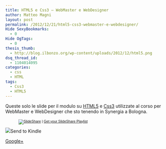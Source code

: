 ```yaml
---
title: HTML5 e Css3 – WebMaster e WebDesigner
author: Matteo Magni
layout: post
permalink: /2012/12/21/html5-css3-webmaster-e-webdesigner/
Hide SexyBookmarks:
  - 0
Hide OgTags:
  - 0
thesis_thumb:
  - http://blog.ilbonzo.org/wp-content/uploads/2012/12/html5.png
dsq_thread_id:
  - 1104014095
categories:
  - css
  - HTML
tags:
  - Css3
  - HTML5
---
```

Queste solo le slide per il modulo su [HTML5][1] e [Css3][2] utilizzate al corso per WebMaster e WebDesigner che sto tenendo in Synergia a Bologna.

<div style="width:422px;margin:auto;">
  <div style="font-size:11px;font-family:tahoma,arial;height:26px;padding-top:2px;text-align:left;">
    <a title="SlideShare" href="http://www.slideshare.net/?src=multiwidget"><img src="http://static.slidesharecdn.com/swf/logo_embd.png" style="border:0px none;margin-bottom:-5px" alt="SlideShare" /></a> | <a href="http://www.slideshare.net/widgets/playlist" title="Get your SlideShare Playlist">Get your SlideShare Playlist</a>
  </div>
</div>

<div class='kindleWidget kindleLight' >
  <img src="http://magni.me/wp-content/plugins/send-to-kindle/media/white-15.png" /><span>Send to Kindle</span>
</div>

<a rel="author" href="https://plus.google.com/111433366670841346629?rel=author"  >Google+</a>

 [1]: http://it.wikipedia.org/wiki/HTML5 "HTML5 su Wikipedia"
 [2]: http://it.wikipedia.org/wiki/Css